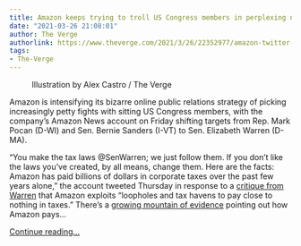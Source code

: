 ```yaml
---
title: Amazon keeps trying to troll US Congress members in perplexing new PR strategy
date: "2021-03-26 21:08:01"
author: The Verge
authorlink: https://www.theverge.com/2021/3/26/22352977/amazon-twitter-feud-bernie-sanders-elizabeth-warren-trolling-labor-pee-bottles
tags:
- The-Verge
---
```

<figure>
      <img alt="" src="https://cdn.vox-cdn.com/thumbor/NBpSZ8zyY4I1ZZ57P3PDp-H5RG0=/0x0:3000x2000/1310x873/cdn.vox-cdn.com/uploads/chorus_image/image/69033314/acastro_180329_1777_amazon_0003.0.jpg" />
        <figcaption>Illustration by Alex Castro / The Verge</figcaption>
    </figure>

  <p id="WfQRUh">Amazon is intensifying its bizarre online public relations strategy of picking increasingly petty fights with sitting US Congress members, with the company’s Amazon News account on Friday shifting targets from Rep. Mark Pocan (D-WI) and Sen. Bernie Sanders (I-VT) to Sen. Elizabeth Warren (D-MA). </p>
<p id="ptwmVh">“You make the tax laws @SenWarren; we just follow them. If you don’t like the laws you’ve created, by all means, change them. Here are the facts: Amazon has paid billions of dollars in corporate taxes over the past few years alone,” the account tweeted Thursday in response to a <a href="https://twitter.com/SenWarren/status/1375189145476288513">critique from Warren</a> that Amazon exploits “loopholes and tax havens to pay close to nothing in taxes.” There’s a <a href="https://www.theverge.com/2020/2/4/21120123/amazon-federal-income-tax-bill-profits-sec-filing-2019">growing mountain of evidence</a> pointing out how Amazon pays...</p>
  <p>
    <a href="https://www.theverge.com/2021/3/26/22352977/amazon-twitter-feud-bernie-sanders-elizabeth-warren-trolling-labor-pee-bottles">Continue reading&hellip;</a>
  </p>